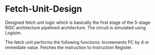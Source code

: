 # Fetch-Unit-Design

Designed fetch unit logic which is basically the first stage of the 5-stage RISC architecture pipelined architecture. The circuit is simulated using Logisim.

The fetch unit performs the following functions:
    Increements PC by 4 or immediate value.
    Fetches the instruction to Instruction Register.
    
